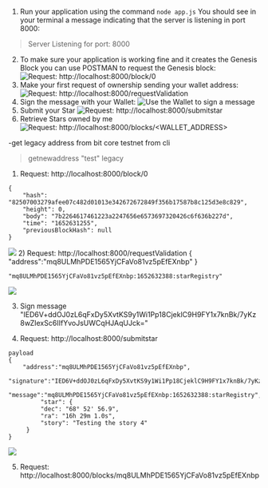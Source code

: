 

1. Run your application using the command `node app.js`
You should see in your terminal a message indicating that the server is listening in port 8000:
> Server Listening for port: 8000

2. To make sure your application is working fine and it creates the Genesis Block you can use POSTMAN to request the Genesis block:
    ![Request: http://localhost:8000/block/0 ](https://s3.amazonaws.com/video.udacity-data.com/topher/2019/April/5ca360cc_request-genesis/request-genesis.png)
3. Make your first request of ownership sending your wallet address:
    ![Request: http://localhost:8000/requestValidation ](https://s3.amazonaws.com/video.udacity-data.com/topher/2019/April/5ca36182_request-ownership/request-ownership.png)
4. Sign the message with your Wallet:
    ![Use the Wallet to sign a message](https://s3.amazonaws.com/video.udacity-data.com/topher/2019/April/5ca36182_request-ownership/request-ownership.png)
5. Submit your Star
     ![Request: http://localhost:8000/submitstar](https://s3.amazonaws.com/video.udacity-data.com/topher/2019/April/5ca365d3_signing-message/signing-message.png)
6. Retrieve Stars owned by me
    ![Request: http://localhost:8000/blocks/<WALLET_ADDRESS>](https://s3.amazonaws.com/video.udacity-data.com/topher/2019/April/5ca362b9_retrieve-stars/retrieve-stars.png)


-get legacy address from bit core testnet from cli
 > getnewaddress "test" legacy

1) Request: http://localhost:8000/block/0
```
{
    "hash": "82507003279afee07c482d01013e342672672849f356b17587b8c125d3e8c829",
    "height": 0,
    "body": "7b2264617461223a2247656e6573697320426c6f636b227d",
    "time": "1652631255",
    "previousBlockHash": null
}
````
![](https://github.com/VimalKumarS/udacity_blockchain_project_1/blob/main/Screen%20Shot%202022-05-14%20at%206.58.32%20PM.png)
2) Request: http://localhost:8000/requestValidation
{
    "address":"mq8ULMhPDE1565YjCFaVo81vz5pEfEXnbp"
}
```
"mq8ULMhPDE1565YjCFaVo81vz5pEfEXnbp:1652632388:starRegistry"
```
![](https://github.com/VimalKumarS/udacity_blockchain_project_1/blob/main/Screen%20Shot%202022-05-14%20at%207.18.00%20PM.png)

3) Sign message
"IED6V+ddOJ0zL6qFxDy5XvtKS9y1Wi1Pp18CjeklC9H9FY1x7knBk/7yKz8wZIexSc6IIfYvoJsUWCqHJAqUJck="

4) Request: http://localhost:8000/submitstar
```
payload 
{
    "address":"mq8ULMhPDE1565YjCFaVo81vz5pEfEXnbp",
    "signature":"IED6V+ddOJ0zL6qFxDy5XvtKS9y1Wi1Pp18CjeklC9H9FY1x7knBk/7yKz8wZIexSc6IIfYvoJsUWCqHJAqUJck=",
    "message":"mq8ULMhPDE1565YjCFaVo81vz5pEfEXnbp:1652632388:starRegistry",
         "star": {
         "dec": "68° 52' 56.9",
         "ra": "16h 29m 1.0s",
         "story": "Testing the story 4"
     }
}
```
![](https://github.com/VimalKumarS/udacity_blockchain_project_1/blob/main/Screen%20Shot%202022-05-15%20at%209.34.21%20AM.png)

5) Request: http://localhost:8000/blocks/mq8ULMhPDE1565YjCFaVo81vz5pEfEXnbp
